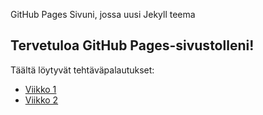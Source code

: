 GitHub Pages Sivuni, jossa uusi Jekyll teema
## Tervetuloa GitHub Pages-sivustolleni!
Täältä löytyvät tehtäväpalautukset:
- [Viikko 1](vko1.html)
- [Viikko 2](vko2.md)
